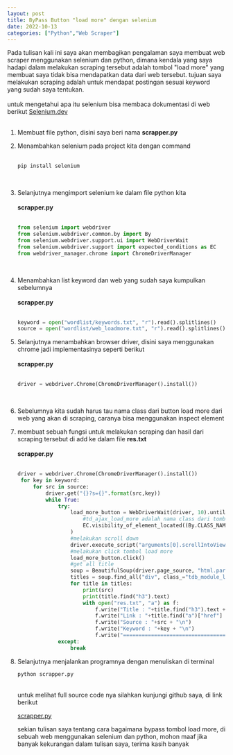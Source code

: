 ```yaml
---
layout: post
title: ByPass Button "load more" dengan selenium
date: 2022-10-13
categories: ["Python","Web Scraper"]
---
```


Pada tulisan kali ini saya akan membagikan pengalaman saya membuat web scraper menggunakan selenium dan python, dimana kendala yang saya hadapi dalam melakukan scraping tersebut adalah tombol "load more" yang membuat saya tidak bisa mendapatkan data dari web tersebut. tujuan saya melakukan scraping adalah untuk mendapat postingan sesuai keyword yang sudah saya tentukan.
<br><br>
untuk mengetahui apa itu selenium bisa membaca dokumentasi di web berikut [Selenium.dev](https://www.selenium.dev/)
<br><br>

1. Membuat file python, disini saya beri nama **scrapper.py**
2. Menambahkan selenium pada project kita dengan command <br><br>
   ```python
   pip install selenium
   ```
   <br>
3. Selanjutnya mengimport selenium ke dalam file python kita<br><br>
   **scrapper.py** <br><br>
   ```python
   from selenium import webdriver
   from selenium.webdriver.common.by import By
   from selenium.webdriver.support.ui import WebDriverWait
   from selenium.webdriver.support import expected_conditions as EC
   from webdriver_manager.chrome import ChromeDriverManager
   ```
   <br>
4. Menambahkan list keyword dan web yang sudah saya kumpulkan sebelumnya <br><br>
   **scrapper.py** <br><br>
   ```python
   keyword = open("wordlist/keywords.txt", "r").read().splitlines()
   source = open("wordlist/web_loadmore.txt", "r").read().splitlines()
   ```
5. Selanjutnya menambahkan browser driver, disini saya menggunakan chrome jadi implementasinya seperti berikut<br><br>
   **scrapper.py** <br><br>
    ```python
    driver = webdriver.Chrome(ChromeDriverManager().install())
    ```
    <br>
6. Sebelumnya kita sudah harus tau nama class dari button load more dari web yang akan di scraping, caranya bisa menggunakan inspect element
   
7. membuat sebuah fungsi untuk melakukan scraping dan hasil dari scraping tersebut di add ke dalam file **res.txt** <br><br>
   **scrapper.py** <br><br>
   ```python
   driver = webdriver.Chrome(ChromeDriverManager().install())
    for key in keyword:
        for src in source:
            driver.get("{}?s={}".format(src,key))
            while True:
                try:
                    load_more_button = WebDriverWait(driver, 10).until(
                        #td_ajax_load_more adalah nama class dari tombol loadmore
                        EC.visibility_of_element_located((By.CLASS_NAME, "td_ajax_load_more"))
                    )
                    #melakukan scroll down
                    driver.execute_script("arguments[0].scrollIntoView();", load_more_button)
                    #melakukan click tombol load more
                    load_more_button.click()
                    #get all title
                    soup = BeautifulSoup(driver.page_source, "html.parser")
                    titles = soup.find_all("div", class_="tdb_module_loop")
                    for title in titles:
                        print(src)
                        print(title.find("h3").text)
                        with open("res.txt", "a") as f:
                            f.write("Title : "+title.find("h3").text + "\n")
                            f.write("Link : "+title.find("a")["href"] + "\n")
                            f.write("Source : "+src + "\n")
                            f.write("Keyword : "+key + "\n")
                            f.write("============================================="+ "\n")
                except:
                    break
   ```
8. Selanjutnya menjalankan programnya dengan menuliskan di terminal
   ```python
   python scrapper.py
   ```
   <br>
   untuk melihat full source code nya silahkan kunjungi github saya, di link berikut
   
   [scrapper.py](https://github.com/AldoReghan/pyscrapper/blob/main/scrapper.py)<br>

   sekian tulisan saya tentang cara bagaimana bypass tombol load more, di sebuah web menggunakan selenium dan python, mohon maaf jika banyak kekurangan dalam tulisan saya, terima kasih banyak